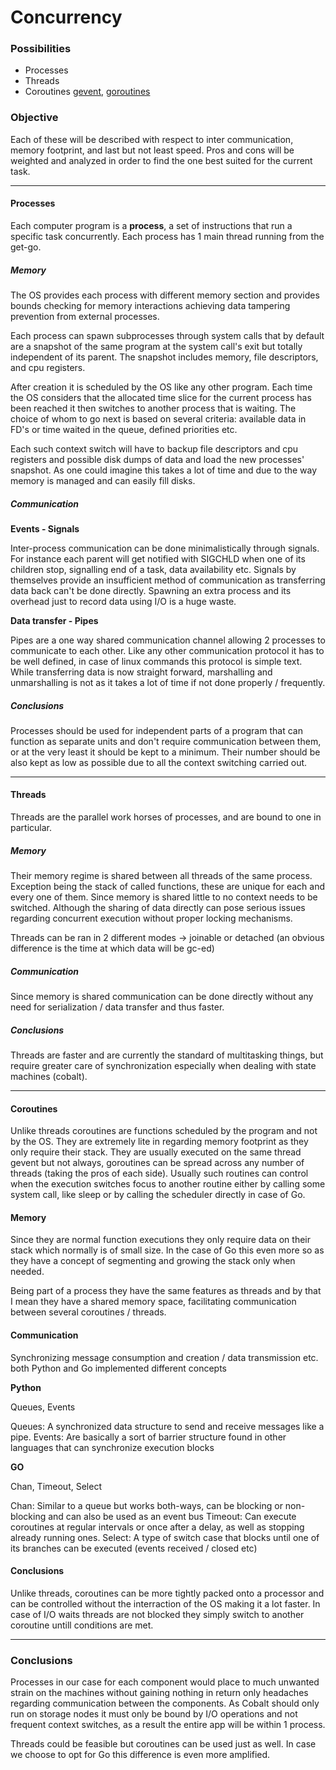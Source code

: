 # Concurrency

### Possibilities

- Processes
- Threads
- Coroutines [gevent](http://www.gevent.org/),
[goroutines](https://tour.golang.org/concurrency/1)

### Objective

Each of these will be described with respect to inter communication,
memory footprint, and last but not least speed.
Pros and cons will be weighted and analyzed in order to find the one best suited
for the current task.

---

#### Processes

Each computer program is a **process**, a set of instructions that run a
specific task concurrently. Each process has 1 main thread running
from the get-go.

##### Memory

The OS provides each process with different memory section and provides bounds
checking for memory interactions achieving data tampering prevention from
external processes.

Each process can spawn subprocesses through system calls that by default are a
snapshot of the same program at the system call's exit but totally independent
of its parent. The snapshot includes memory, file descriptors,
and cpu registers.

After creation it is scheduled by the OS like any other program. Each time the
OS considers that the allocated time slice for the current process has been
reached it then switches to another process that is waiting.
The choice of whom to go next is based on several criteria:
available data in FD's or time waited in the queue, defined priorities etc.

Each such context switch will have to backup file descriptors and cpu registers
and possible disk dumps of data and load the new processes' snapshot. As one
could imagine this takes a lot of time and due to the way memory is managed
and can easily fill disks.

##### Communication

__Events - Signals__

Inter-process communication can be done minimalistically through signals.
For instance each parent will get notified with SIGCHLD when one of its children
stop, signalling end of a task, data availability etc. Signals by themselves
provide an insufficient method of communication as transferring data back
can't be done directly. Spawning an extra process and its overhead just to
record data using I/O is a huge waste.

__Data transfer - Pipes__

Pipes are a one way shared communication channel allowing 2 processes to
communicate to each other. Like any other communication protocol it has to be
well defined, in case of linux commands this protocol is simple text. While
transferring data is now straight forward, marshalling and unmarshalling
is not as it takes a lot of time if not done properly / frequently.

##### Conclusions

Processes should be used for independent parts of a program that can
function as separate units and don't require communication between them, or
at the very least it should be kept to a minimum. Their number should be also
kept as low as possible due to all the context switching carried out.

---

#### Threads

Threads are the parallel work horses of processes, and are bound to one in
particular.

##### Memory

Their memory regime is shared between all threads of the same process.
Exception being the stack of called functions, these are unique for each and
every one of them. Since memory is shared little to no context needs to be
switched. Although the sharing of data directly can pose serious issues
regarding concurrent execution without proper locking mechanisms.

Threads can be ran in 2 different modes -> joinable or detached (an obvious
difference is the time at which data will be gc-ed)

##### Communication

Since memory is shared communication can be done directly without any need for
serialization / data transfer and thus faster.

##### Conclusions

Threads are faster and are currently the standard of multitasking things,
but require greater care of synchronization especially when dealing with state
machines (cobalt).

---

#### Coroutines

Unlike threads coroutines are functions scheduled by the program and not by the
OS. They are extremely lite in regarding memory footprint as they only require
their stack. They are usually executed on the same thread gevent but not always,
goroutines can be spread across any number of threads (taking the pros of each
side). Usually such routines can control when the execution switches focus to
another routine either by calling some system call, like sleep or by calling the
scheduler directly in case of Go.

#### Memory

Since they are normal function executions they only require data on their
stack which normally is of small size.
In the case of Go this even more so as they have a concept of segmenting and
growing the stack only when needed.

Being part of a process they have the same features as threads and by that I
mean they have a shared memory space, facilitating
communication between several coroutines / threads.

#### Communication

Synchronizing message consumption and creation / data transmission etc. both
Python and Go implemented different concepts

__Python__

Queues, Events

Queues: A synchronized data structure to send and receive messages like a pipe.
Events: Are basically a sort of barrier structure found in other languages that
can synchronize execution blocks

__GO__

Chan, Timeout, Select

Chan: Similar to a queue but works both-ways, can be blocking or non-blocking
and can also be used as an event bus Timeout: Can execute coroutines at regular
intervals or once after a delay, as well as stopping already running ones.
Select: A type of switch case that blocks until one of its branches can be
executed (events received / closed etc)

#### Conclusions

Unlike threads, coroutines can be more tightly packed onto a processor and can
be controlled without the interraction of the OS making it a lot faster.
In case of I/O waits threads are not blocked they simply switch to another
coroutine untill conditions are met.

---

### Conclusions

Processes in our case for each component would place to much unwanted strain on
the machines without gaining nothing in return
only headaches regarding communication between the components.
As Cobalt should only run on storage nodes it must only be bound
by I/O operations and not frequent context switches, as a result the
entire app will be within 1 process.

Threads could be feasible but coroutines can be used just as well.
In case we choose to opt for Go this difference is even more amplified.